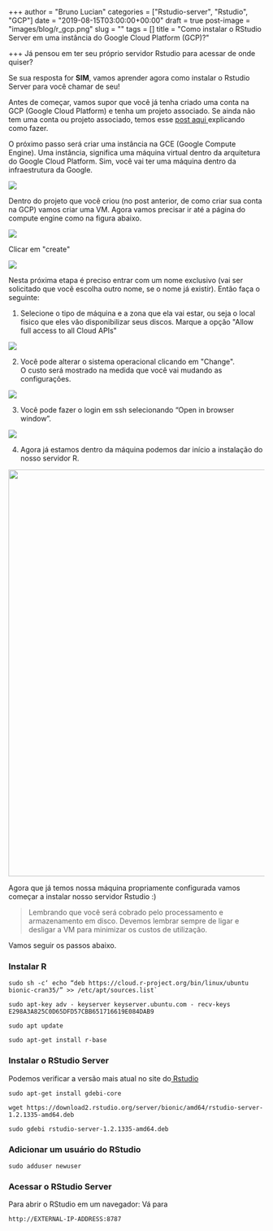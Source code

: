 +++
author = "Bruno Lucian"
categories = ["Rstudio-server", "Rstudio", "GCP"]
date = "2019-08-15T03:00:00+00:00"
draft = true
post-image = "images/blog/r_gcp.png"
slug = ""
tags = []
title = "Como instalar o RStudio Server em uma instância do Google Cloud Platform (GCP)?"

+++
Já pensou em ter seu próprio servidor Rstudio para acessar de onde quiser?

Se sua resposta for **SIM**, vamos aprender agora como instalar o Rstudio Server para você chamar de seu!

Antes de começar, vamos supor que você já tenha criado uma conta na GCP (Google Cloud Platform) e tenha um projeto associado. Se ainda não tem uma conta ou projeto associado, temos esse [post aqui ](https://www.dadosaleatorios.com.br/post/como-criar-uma-conta-na-gcp/)explicando como fazer.

O próximo passo será criar uma instância na GCE (Google Compute Engine). Uma instância, significa uma máquina virtual dentro da arquitetura do Google Cloud Platform. Sim, você vai ter uma máquina dentro da infraestrutura da Google.

![](/images/blog/comemorar_hi5.gif)

Dentro do projeto que vocẽ criou (no post anterior, de como criar sua conta na GCP) vamos criar uma VM. Agora vamos precisar ir até a página do compute engine como na figura abaixo.

![](/images/blog/compute_engine.jpeg)

Clicar em "create"

![](/images/blog/create_engine.jpeg)

Nesta próxima etapa é preciso entrar com um nome exclusivo (vai ser solicitado que você escolha outro nome, se o nome já existir).  Então faça o seguinte:

1) Selecione o tipo de máquina e a zona que ela vai estar, ou seja o local fisico que eles vão disponibilizar seus discos. Marque a opção "Allow full access to all Cloud APIs"

![](/images/blog/config_engine.jpeg)

2) Você pode alterar o sistema operacional clicando em "Change".   
O custo será mostrado na medida que você vai mudando as configurações. 

![](/images/blog/choose_ubuntu.jpeg)

3) Você pode fazer o login em ssh selecionando “Open in browser window”.

![](/images/blog/ssh_enter.jpeg)

4) Agora já estamos dentro da máquina podemos dar início a instalação do nosso servidor R.

<img src="/images/blog/ssh_show_.png"  width="800px" />

Agora que já temos nossa máquina propriamente configurada vamos começar a instalar nosso servidor Rstudio :)

> Lembrando que você será cobrado pelo processamento e armazenamento em disco. Devemos lembrar sempre de ligar e desligar a VM para minimizar os custos de utilização.

Vamos seguir os passos abaixo.

### Instalar R

    sudo sh -c‘ echo “deb https://cloud.r-project.org/bin/linux/ubuntu bionic-cran35/” >> /etc/apt/sources.list`
    
    sudo apt-key adv - keyserver keyserver.ubuntu.com - recv-keys E298A3A825C0D65DFD57CBB651716619E084DAB9
    
    sudo apt update
    
    sudo apt-get install r-base

### Instalar o RStudio Server

Podemos verificar a versão mais atual no site do[ Rstudio](https://www.rstudio.com/products/rstudio/download-server/ "Rstudio-server")

    sudo apt-get install gdebi-core
    
    wget https://download2.rstudio.org/server/bionic/amd64/rstudio-server-1.2.1335-amd64.deb
    
    sudo gdebi rstudio-server-1.2.1335-amd64.deb

### Adicionar um usuário do RStudio

    sudo adduser newuser

### Acessar o RStudio Server

Para abrir o RStudio em um navegador: Vá para

    http://EXTERNAL-IP-ADDRESS:8787